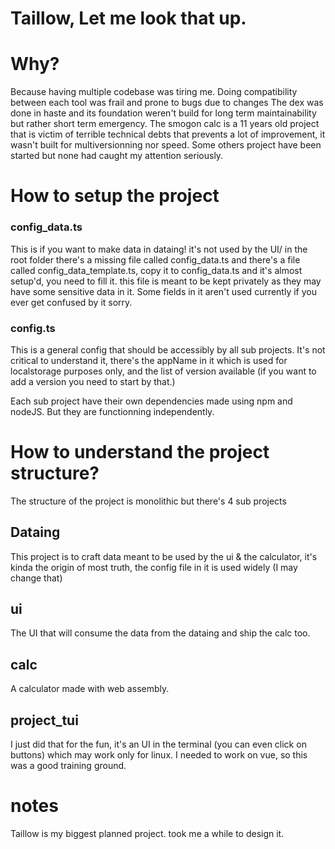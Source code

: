 # Taillow, Let me look that up.

# Why?
Because having multiple codebase was tiring me. Doing compatibility between each tool was frail and prone to bugs due to changes
The dex was done in haste and its foundation weren't build for long term maintainability but rather short term emergency.
The smogon calc is a 11 years old project that is victim of terrible technical debts that prevents a lot of improvement, it wasn't built for multiversionning nor speed.
Some others project have been started but none had caught my attention seriously.

# How to setup the project

### config_data.ts
This is if you want to make data in dataing! it's not used by the UI/
in the root folder there's a missing file called config_data.ts and there's a file called config_data_template.ts, copy it to config_data.ts and it's almost setup'd, you need to fill it. this file is meant to be kept privately as they may have some sensitive data in it.
Some fields in it aren't used currently if you ever get confused by it sorry.

### config.ts
This is a general config that should be accessibly by all sub projects. It's not critical to understand it, 
there's the appName in it which is used for localstorage purposes only, and the list of version available (if you want to add a version
you need to start by that.)


Each sub project have their own dependencies made using npm and nodeJS. But they are functionning independently.

# How to understand the project structure?
The structure of the project is monolithic but there's 4 sub projects

## Dataing
This project is to craft data meant to be used by the ui & the calculator, it's kinda the origin of most truth, the config file in it is used widely (I may change that)

## ui
The UI that will consume the data from the dataing and ship the calc too.

## calc
A calculator made with web assembly.

## project_tui
I just did that for the fun, it's an UI in the terminal (you can even click on buttons) which may work only for linux.
I needed to work on vue, so this was a good training ground.

# notes
Taillow is my biggest planned project. took me a while to design it.
